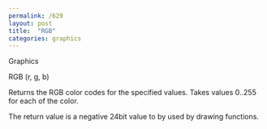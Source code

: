 ```yaml
---
permalink: /629
layout: post
title:  "RGB"
categories: graphics
---
```

Graphics

RGB (r, g, b)

Returns the RGB color codes for the specified values. Takes values 0..255 for each of the color.


<p>The return value is a negative 24bit value to by used by drawing functions.

